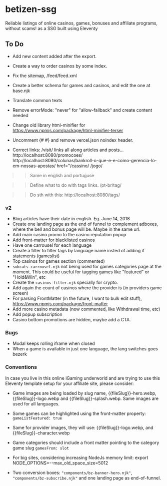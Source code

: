 # betizen-ssg

Reliable listings of online casinos, games, bonuses and affiliate programs, without scams! as a SSG built using Eleventy

## To Do

- Add new content added after the export.
- Create a way to order casinos by some index.
- Fix the sitemap, /feed/feed.xml
- Create a better schema for games and casinos, and edit the one at base.njk
- Translate common texts

- Remove errorMode: "never" for "allow-fallback" and create content needed
- Change old library html-minifier for https://www.npmjs.com/package/html-minifier-terser
- Uncomment {# <meta name="robots" content="index,follow" /> #} and remove vercel.json noindex header.

- Correct links:
  /visit/ links all along articles and posts...
  http://localhost:8080/promocoes/
  http://localhost:8080/colunas/bankroll-o-que-e-e-como-gerencia-lo-em-nossas-apostas/
  href="/cassino/
  /jogo/

> > Same in english and portuguse

> > Define what to do with tags links.
> > /pt-br/tag/

> > Do sth with this: http://localhost:8080/tags/

### v2

- Blog articles have their date in english. Eg. June 14, 2018
- Create one landing page as the end of funnel to complement adboxes, where the bell and bonus page will be. Maybe in the same url.
- Add main casino promo to the casino reputation popup
- Add front-matter for blacklisted casinos
- Have one carrousel for each language
- Create a filter to filter tags by language name insted of adding if statements (gameslist)
- Top casinos for games section (commented)
- `subcats-carrousel.njk` not being used for games categories page at the moment. This could be useful for tagging games like "featured" or "Hold&Win", etc
- Create the `casinos-filter.njk` specially for crypto.
- Add again the count of casinos where the provider is (in providers game screen)
- For parsing FrontMatter (in the future, I want to bulk edit stuff), https://www.npmjs.com/package/front-matter
- Add more casino metadata (now commented, like Withdrawal time, etc)
- Add popup subscription
- Casino bottom promotions are hidden, maybe add a CTA.

### Bugs

- Modal keeps rolling iframe when closed
- When a game is available in just one language, the lang switches goes bezerk

### Conventions

In case you live in this online iGaming underworld and are trying to use this Eleventy template setup for your affiliate site, please consider:

- Game images are being loaded by slug name, {{fileSlug}}-hero.webp, {{fileSlug}}-logo.webp and {{fileSlug}}-splash.webp. Same images are used for all languages.
- Some games can be highlighted using the front-matter property: `gameListFeatured: true`
- Same for provider images, they will use: {{fileSlug}}-logo.webp, and {{fileSlug}}-character.webp
- Game categories should include a front matter pointing to the category game slug `gamesFrom: slot`

- For big sites, considering increasing NodeJs memory limit: export NODE_OPTIONS=--max_old_space_size=5012

- Two conversion boxes: `"components/bz-banner-hero.njk"`, `"components/bz-subscribe.njk"` and one landing page as end-of-funnel.

